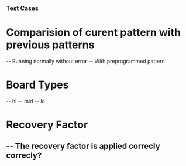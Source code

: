 ### Test Cases

# Comparision of curent pattern with previous patterns

-- Running normally without error
-- With preprogrammed pattern 

# Board Types 

-- hi
-- mid
-- lo

# Recovery Factor

-- The recovery factor is applied correcly correcly? 
--